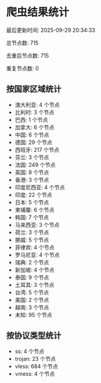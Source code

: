 # 爬虫结果统计

最后更新时间: 2025-09-29 20:34:33

总节点数: 715

去重后节点数: 715

重复节点数: 0

## 按国家区域统计

- 澳大利亚: 4 个节点
- 比利时: 3 个节点
- 巴西: 1 个节点
- 加拿大: 6 个节点
- 中国: 6 个节点
- 德国: 29 个节点
- 西班牙: 217 个节点
- 芬兰: 3 个节点
- 法国: 249 个节点
- 英国: 8 个节点
- 香港: 3 个节点
- 印度尼西亚: 4 个节点
- 印度: 22 个节点
- 日本: 5 个节点
- 柬埔寨: 6 个节点
- 韩国: 7 个节点
- 马来西亚: 3 个节点
- 荷兰: 3 个节点
- 挪威: 5 个节点
- 菲律宾: 4 个节点
- 罗马尼亚: 4 个节点
- 瑞典: 2 个节点
- 新加坡: 4 个节点
- 泰国: 9 个节点
- 土耳其: 3 个节点
- 台湾: 5 个节点
- 美国: 2 个节点
- 越南: 3 个节点
- 未知: 95 个节点

## 按协议类型统计

- ss: 4 个节点
- trojan: 23 个节点
- vless: 684 个节点
- vmess: 4 个节点
